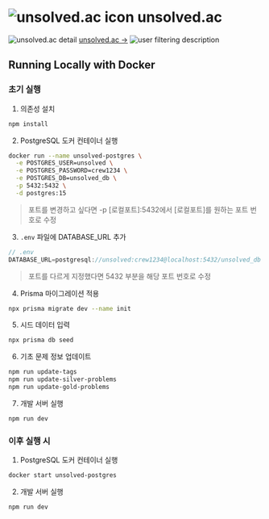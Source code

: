 # ![unsolved.ac icon](https://github.com/user-attachments/assets/af18dff7-050d-4986-8b84-b93cba229feb) unsolved.ac

![unsolved.ac detail](https://github.com/user-attachments/assets/6dd3e819-12ba-4334-a913-75c3b31be2f3)
[unsolved.ac →](https://unsolved-ac.vercel.app/)
![user filtering description](https://github.com/user-attachments/assets/646789d5-3cd6-45a7-a88f-12a334f1d8c8)

## Running Locally with Docker

### 초기 실행

1. 의존성 설치

```bash
npm install
```

2. PostgreSQL 도커 컨테이너 실행

```bash
docker run --name unsolved-postgres \
  -e POSTGRES_USER=unsolved \
  -e POSTGRES_PASSWORD=crew1234 \
  -e POSTGRES_DB=unsolved_db \
  -p 5432:5432 \
  -d postgres:15
```

> 포트를 변경하고 싶다면 -p [로컬포트]:5432에서 [로컬포트]를 원하는 포트 번호로 수정

3. `.env` 파일에 DATABASE_URL 추가

```js
// .env
DATABASE_URL=postgresql://unsolved:crew1234@localhost:5432/unsolved_db
```

> 포트를 다르게 지정했다면 5432 부분을 해당 포트 번호로 수정

4. Prisma 마이그레이션 적용

```bash
npx prisma migrate dev --name init
```

5. 시드 데이터 입력

```bash
npx prisma db seed
```

6. 기초 문제 정보 업데이트

```bash
npm run update-tags
npm run update-silver-problems
npm run update-gold-problems
```

7. 개발 서버 실행

```bash
npm run dev
```

### 이후 실행 시

1. PostgreSQL 도커 컨테이너 실행

```bash
docker start unsolved-postgres
```

2. 개발 서버 실행

```bash
npm run dev
```
